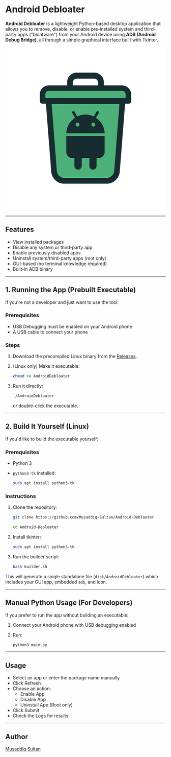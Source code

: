 # Android Debloater

**Android Debloater** is a lightweight Python-based desktop application that allows you to remove, disable, or enable pre-installed system and third-party apps ("bloatware") from your Android device using **ADB (Android Debug Bridge)**, all through a simple graphical interface built with Tkinter.

<p align="center">
  <img src="icon.png" alt="Android Debloater Logo" width="512" height="512">
</p>

---

## Features

- View installed packages
- Disable any system or third-party app
- Enable previously disabled apps
- Uninstall system/third-party apps (root only)
- GUI-based (no terminal knowledge required)
- Built-in ADB binary

---

## 1. Running the App (Prebuilt Executable)

If you're not a developer and just want to use the tool:

### Prerequisites

- USB Debugging must be enabled on your Android phone
- A USB cable to connect your phone

### Steps

1. Download the precompiled Linux binary from the [Releases](https://github.com/Musaddiq-Sultan/Android-Debloater/releases).
2. (Linux only) Make it executable:
   ```bash
   chmod +x AndroidDebloater
    ```

4. Run it directly:
   ```bash
   ./AndroidDebloater
   ```

   or double-click the executable.

---

## 2. Build It Yourself (Linux)

If you'd like to build the executable yourself:

### Prerequisites

* Python 3
* `python3-tk` installed:

  ```bash
  sudo apt install python3-tk
  ```

### Instructions

1. Clone the repository:

   ```bash
   git clone https://github.com/Musaddiq-Sultan/Android-Debloater
   ```
   ```bash
   cd Android-Debloater
   ```

2. Install tkinter:
   ```bash
   sudo apt install python3-tk
   ```

3. Run the builder script:

   ```bash
   bash builder.sh
   ```

This will generate a single standalone file (`dist/AndroidDebloater`) which includes your GUI app, embedded `adb`, and icon.

---

## Manual Python Usage (For Developers)

If you prefer to run the app without building an executable:

1. Connect your Android phone with USB debugging enabled
2. Run:

   ```bash
   python3 main.py
   ```

---

## Usage

* Select an app or enter the package name manually
* Click Refresh
* Choose an action:
  * Enable App
  * Disable App
  * Uninstall App (Root only)
* Click Submit
* Check the Logs for results

---

## Author

[Musaddiq Sultan](https://github.com/Musaddiq-Sultan)
